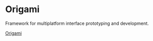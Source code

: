 # Origami

Framework for multiplatform interface prototyping and development.

[Origami](https://github.com/facebook/origami)